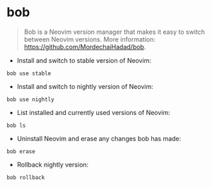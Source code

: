 # bob

> Bob is a Neovim version manager that makes it easy to switch between Neovim versions.
> More information: <https://github.com/MordechaiHadad/bob>.

- Install and switch to stable version of Neovim:

`bob use stable`

- Install and switch to nightly version of Neovim:

`bob use nightly`

- List installed and currently used versions of Neovim:

`bob ls`

- Uninstall Neovim and erase any changes bob has made:

`bob erase`

- Rollback nightly version:

`bob rollback`
